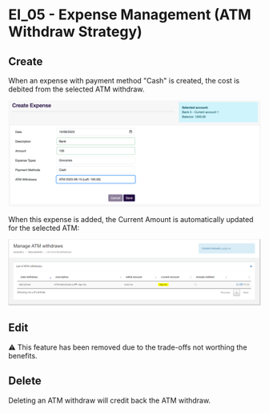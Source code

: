 # EI_05 - Expense Management (ATM Withdraw Strategy)

## Create
 
When an expense with payment method "Cash" is created, the cost is debited from the selected ATM withdraw. 

![EI_05 (1).png](../../static/img/pfm/EI_05%20(1).png)

When this expense is added, the Current Amount is automatically updated for the selected ATM:

![EI_05 (2).png](../../static/img/pfm/EI_05%20(2).png)
 
## Edit 

:warning: This feature has been removed due to the trade-offs not worthing the benefits. 

## Delete

Deleting an ATM withdraw will credit back the ATM withdraw. 
